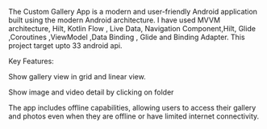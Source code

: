 The Custom Gallery App is a modern and user-friendly Android application built using the modern Android architecture. I have used MVVM architecture, Hilt, Kotlin Flow , Live Data, Navigation Component,Hilt, Glide ,Coroutines ,ViewModel ,Data Binding , Glide and Binding Adapter. This project target upto 33 android api. 


Key Features:


Show gallery view in grid and linear view.

Show image and video detail by clicking on folder

The app includes offline capabilities, allowing users to access their gallery and  photos even when they are offline or have limited internet connectivity.
